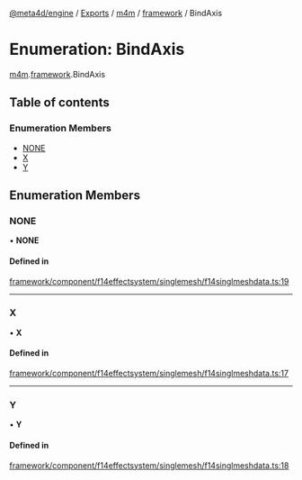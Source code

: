 [@meta4d/engine](../README.md) / [Exports](../modules.md) / [m4m](../modules/m4m.md) / [framework](../modules/m4m.framework.md) / BindAxis

# Enumeration: BindAxis

[m4m](../modules/m4m.md).[framework](../modules/m4m.framework.md).BindAxis

## Table of contents

### Enumeration Members

- [NONE](m4m.framework.BindAxis.md#none)
- [X](m4m.framework.BindAxis.md#x)
- [Y](m4m.framework.BindAxis.md#y)

## Enumeration Members

### NONE

• **NONE**

#### Defined in

[framework/component/f14effectsystem/singlemesh/f14singlmeshdata.ts:19](https://github.com/meta4d-me/meta4d-engine/blob/cf6bfe6/src/framework/component/f14effectsystem/singlemesh/f14singlmeshdata.ts#L19)

___

### X

• **X**

#### Defined in

[framework/component/f14effectsystem/singlemesh/f14singlmeshdata.ts:17](https://github.com/meta4d-me/meta4d-engine/blob/cf6bfe6/src/framework/component/f14effectsystem/singlemesh/f14singlmeshdata.ts#L17)

___

### Y

• **Y**

#### Defined in

[framework/component/f14effectsystem/singlemesh/f14singlmeshdata.ts:18](https://github.com/meta4d-me/meta4d-engine/blob/cf6bfe6/src/framework/component/f14effectsystem/singlemesh/f14singlmeshdata.ts#L18)
